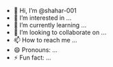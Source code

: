 - 👋 Hi, I’m @shahar-001
- 👀 I’m interested in ...
- 🌱 I’m currently learning ...
- 💞️ I’m looking to collaborate on ...
- 📫 How to reach me ...
- 😄 Pronouns: ...
- ⚡ Fun fact: ...

<!---
shahar-001/ Automated Sarcasm Detection in English Tweets Using CCNN and ELLSTM with Text and Emoji Embeddings is a ✨ special ✨ repository because its `README.md` (this file) appears on your GitHub profile.
You can click the Preview link to take a look at your changes.
--->
